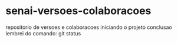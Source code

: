 # senai-versoes-colaboracoes
repositorio de versoes e colaboracoes
iniciando o projeto conclusao
lembrei do comando: git status
